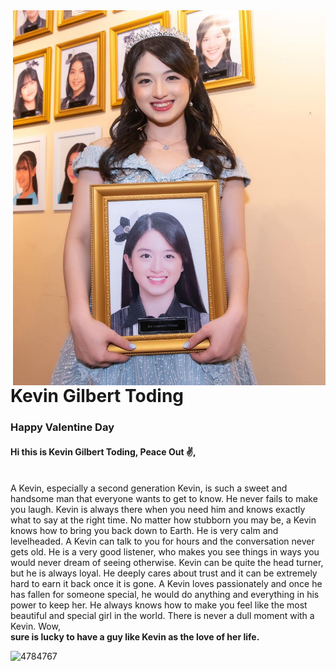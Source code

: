 
<img align='right' src='https://raw.githubusercontent.com/KEVINGILBERTTODING/KEVINGILBERTTODING/master/273841240_107263585137470_7316327631597864055_n.jpg' width='500' height='600'>
<h1>Kevin Gilbert Toding</h1>
<h3>Happy Valentine Day</h3>

<h4>Hi this is Kevin Gilbert Toding, Peace Out ✌️,</h4>
<br>
A Kevin, especially a second generation Kevin, is such a sweet and handsome man that everyone wants to get to know. He never fails to make you laugh. Kevin is always there when you need him and knows exactly what to say at the right time. No matter how stubborn you may be, a Kevin knows how to bring you back down to Earth. He is very calm and levelheaded. A Kevin can talk to you for hours and the conversation never gets old. He is a very good listener, who makes you see things in ways you would never dream of seeing otherwise. Kevin can be quite the head turner, but he is always loyal. He deeply cares about trust and it can be extremely hard to earn it back once it is gone. A Kevin loves passionately and once he has fallen for someone special, he would do anything and everything in his power to keep her. He always knows how to make you feel like the most beautiful and special girl in the world. There is never a dull moment with a Kevin.
Wow, <br>
<b>sure is lucky to have a guy like Kevin as the love of her life.</b>

![4784767](https://user-images.githubusercontent.com/79959818/150934525-362a5d84-b8be-49b7-9109-b85869837e3f.png)















                                                                                    
